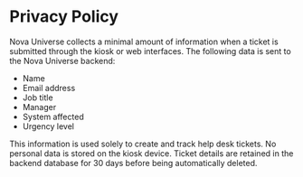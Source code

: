 # Privacy Policy

Nova Universe collects a minimal amount of information when a ticket is submitted through the kiosk or web interfaces. The following data is sent to the Nova Universe backend:

- Name
- Email address
- Job title
- Manager
- System affected
- Urgency level

This information is used solely to create and track help desk tickets. No personal data is stored on the kiosk device. Ticket details are retained in the backend database for 30 days before being automatically deleted.
